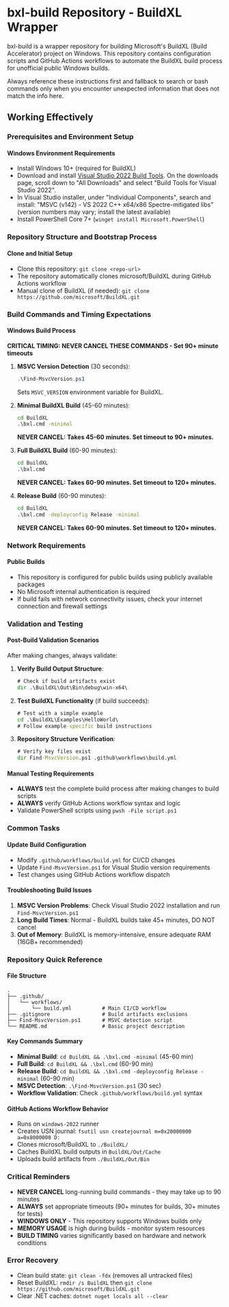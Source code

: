 # bxl-build Repository - BuildXL Wrapper

bxl-build is a wrapper repository for building Microsoft's BuildXL (Build Accelerator) project on Windows. This repository contains configuration scripts and GitHub Actions workflows to automate the BuildXL build process for unofficial public Windows builds.

Always reference these instructions first and fallback to search or bash commands only when you encounter unexpected information that does not match the info here.

## Working Effectively

### Prerequisites and Environment Setup

#### Windows Environment Requirements
- Install Windows 10+ (required for BuildXL)
- Download and install [Visual Studio 2022 Build Tools](https://visualstudio.microsoft.com/downloads/). On the downloads page, scroll down to "All Downloads" and select "Build Tools for Visual Studio 2022".
- In Visual Studio installer, under "Individual Components", search and install: "MSVC (v142) - VS 2022 C++ x64/x86 Spectre-mitigated libs" (version numbers may vary; install the latest available)
- Install PowerShell Core 7+ (`winget install Microsoft.PowerShell`)

### Repository Structure and Bootstrap Process

#### Clone and Initial Setup
- Clone this repository: `git clone <repo-url>`
- The repository automatically clones microsoft/BuildXL during GitHub Actions workflow
- Manual clone of BuildXL (if needed): `git clone https://github.com/microsoft/BuildXL.git`

### Build Commands and Timing Expectations

#### Windows Build Process
**CRITICAL TIMING: NEVER CANCEL THESE COMMANDS - Set 90+ minute timeouts**

1. **MSVC Version Detection** (30 seconds):
   ```powershell
   .\Find-MsvcVersion.ps1
   ```
   Sets `MSVC_VERSION` environment variable for BuildXL.

2. **Minimal BuildXL Build** (45-60 minutes):
   ```cmd
   cd BuildXL
   .\bxl.cmd -minimal
   ```
   **NEVER CANCEL: Takes 45-60 minutes. Set timeout to 90+ minutes.**

3. **Full BuildXL Build** (60-90 minutes):
   ```cmd
   cd BuildXL
   .\bxl.cmd
   ```
   **NEVER CANCEL: Takes 60-90 minutes. Set timeout to 120+ minutes.**

4. **Release Build** (60-90 minutes):
   ```cmd
   cd BuildXL
   .\bxl.cmd -deployconfig Release -minimal
   ```
   **NEVER CANCEL: Takes 60-90 minutes. Set timeout to 120+ minutes.**

### Network Requirements

#### Public Builds
- This repository is configured for public builds using publicly available packages
- No Microsoft internal authentication is required
- If build fails with network connectivity issues, check your internet connection and firewall settings

### Validation and Testing

#### Post-Build Validation Scenarios
After making changes, always validate:

1. **Verify Build Output Structure**:
   ```cmd
   # Check if build artifacts exist
   dir .\BuildXL\Out\Bin\debug\win-x64\
   ```

2. **Test BuildXL Functionality** (if build succeeds):
   ```cmd
   # Test with a simple example
   cd .\BuildXL\Examples\HelloWorld\
   # Follow example-specific build instructions
   ```

3. **Repository Structure Verification**:
   ```cmd
   # Verify key files exist
   dir Find-MsvcVersion.ps1 .github\workflows\build.yml
   ```

#### Manual Testing Requirements
- **ALWAYS** test the complete build process after making changes to build scripts
- **ALWAYS** verify GitHub Actions workflow syntax and logic
- Validate PowerShell scripts using `pwsh -File script.ps1`

### Common Tasks

#### Update Build Configuration
- Modify `.github/workflows/build.yml` for CI/CD changes
- Update `Find-MsvcVersion.ps1` for Visual Studio version requirements
- Test changes using GitHub Actions workflow dispatch

#### Troubleshooting Build Issues
1. **MSVC Version Problems**: Check Visual Studio 2022 installation and run `Find-MsvcVersion.ps1`
2. **Long Build Times**: Normal - BuildXL builds take 45+ minutes, DO NOT cancel
3. **Out of Memory**: BuildXL is memory-intensive, ensure adequate RAM (16GB+ recommended)

### Repository Quick Reference

#### File Structure
```
.
├── .github/
│   └── workflows/
│       └── build.yml          # Main CI/CD workflow
├── .gitignore                 # Build artifacts exclusions
├── Find-MsvcVersion.ps1       # MSVC detection script
└── README.md                  # Basic project description
```

#### Key Commands Summary
- **Minimal Build**: `cd BuildXL && .\bxl.cmd -minimal` (45-60 min)
- **Full Build**: `cd BuildXL && .\bxl.cmd` (60-90 min)
- **Release Build**: `cd BuildXL && .\bxl.cmd -deployconfig Release -minimal` (60-90 min)
- **MSVC Detection**: `.\Find-MsvcVersion.ps1` (30 sec)
- **Workflow Validation**: Check `.github/workflows/build.yml` syntax

#### GitHub Actions Workflow Behavior
- Runs on `windows-2022` runner
- Creates USN journal: `fsutil usn createjournal m=0x20000000 a=0x8000000 D:`
- Clones microsoft/BuildXL to `./BuildXL/`
- Caches BuildXL build outputs in `BuildXL/Out/Cache`
- Uploads build artifacts from `./BuildXL/Out/Bin`

### Critical Reminders
- **NEVER CANCEL** long-running build commands - they may take up to 90 minutes
- **ALWAYS** set appropriate timeouts (90+ minutes for builds, 30+ minutes for tests)
- **WINDOWS ONLY** - This repository supports Windows builds only
- **MEMORY USAGE** is high during builds - monitor system resources
- **BUILD TIMING** varies significantly based on hardware and network conditions

### Error Recovery
- Clean build state: `git clean -fdx` (removes all untracked files)
- Reset BuildXL: `rmdir /s BuildXL` then `git clone https://github.com/microsoft/BuildXL.git`
- Clear .NET caches: `dotnet nuget locals all --clear`